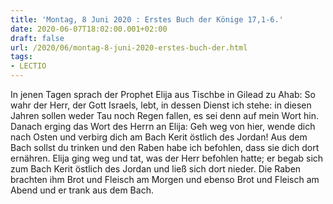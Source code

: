 ```yaml
---
title: 'Montag, 8 Juni 2020 : Erstes Buch der Könige 17,1-6.'
date: 2020-06-07T18:02:00.001+02:00
draft: false
url: /2020/06/montag-8-juni-2020-erstes-buch-der.html
tags: 
- LECTIO
---
```


In jenen Tagen sprach der Prophet Elija aus Tischbe in Gilead zu Ahab: So wahr der Herr, der Gott Israels, lebt, in dessen Dienst ich stehe: in diesen Jahren sollen weder Tau noch Regen fallen, es sei denn auf mein Wort hin. Danach erging das Wort des Herrn an Elija: Geh weg von hier, wende dich nach Osten und verbirg dich am Bach Kerit östlich des Jordan! Aus dem Bach sollst du trinken und den Raben habe ich befohlen, dass sie dich dort ernähren. Elija ging weg und tat, was der Herr befohlen hatte; er begab sich zum Bach Kerit östlich des Jordan und ließ sich dort nieder. Die Raben brachten ihm Brot und Fleisch am Morgen und ebenso Brot und Fleisch am Abend und er trank aus dem Bach.